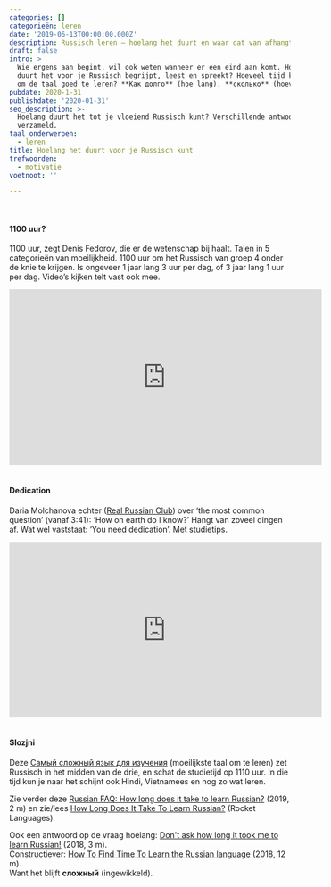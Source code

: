 ```yaml
---
categories: []
categorieën: leren
date: '2019-06-13T00:00:00.000Z'
description: Russisch leren – hoelang het duurt en waar dat van afhangt.
draft: false
intro: >
  Wie ergens aan begint, wil ook weten wanneer er een eind aan komt. Hoelang
  duurt het voor je Russisch begrijpt, leest en spreekt? Hoeveel tijd kost het
  om de taal goed te leren? **Как долго** (hoe lang), **сколько** (hoeveel)?
pubdate: 2020-1-31
publishdate: '2020-01-31'
seo_description: >-
  Hoelang duurt het tot je vloeiend Russisch kunt? Verschillende antwoorden hier
  verzameld.
taal_onderwerpen:
  - leren
title: Hoelang het duurt voor je Russisch kunt
trefwoorden:
  - motivatie
voetnoot: ''

---
```



<br/>
 

#### 1100 uur?

1100 uur, zegt Denis Fedorov, die er de wetenschap bij haalt. Talen in 5 categorieën van moeilijkheid. 1100 uur om het Russisch van groep 4 onder de knie te krijgen. Is ongeveer 1 jaar lang 3 uur per dag, of 3 jaar lang 1 uur per dag. Video’s kijken telt vast ook mee. 

 

<iframe width="560"
height="315"
src="https://www.youtube.com/embed/lIqHwRYOOgA"
frameborder="0" allow="accelerometer; autoplay; encrypted-media;
gyroscope; picture-in-picture" allowfullscreen></iframe>

<br/>
<br/>

#### Dedication

Daria Molchanova echter ([Real Russian Club](https://realrussianclub.com/)) over ‘the most common question’ (vanaf 3:41): ‘How on earth do I know?’ Hangt van zoveel dingen af.  Wat wel vaststaat: ‘You need dedication’. Met studietips.

 

<iframe width="560"
height="315" src="https://www.youtube.com/embed/AYRZupz6rdw"
frameborder="0" allow="accelerometer; autoplay; encrypted-media;
gyroscope; picture-in-picture" allowfullscreen></iframe>

<br/>
<br/>

#### Slozjni

Deze [Самый сложный язык для изучения](https://youtu.be/mkWtp9oH8bQ) (moeilijkste taal om te leren) zet Russisch in het midden van de drie, en schat de studietijd op 1110 uur. In die tijd kun je naar het schijnt ook Hindi, Vietnamees en nog zo wat leren. 

Zie verder deze [Russian FAQ: How long does it take to learn Russian?](https://youtu.be/rhmae5FnmQU) (2019, 2 m) en zie/lees 
[How Long Does It Take To Learn Russian?](https://www.rocketlanguages.com/russian/learn/how-long-does-it-take-to-learn-russian) (Rocket Languages).<br/>

Ook een antwoord op de vraag hoelang: [Don't ask how long it took me to learn Russian!](https://youtu.be/cyGkeZNkLfA) (2018, 3 m).<br/>
Constructiever: [How To Find Time To Learn the Russian language](https://youtu.be/bPd_mg-1Jfs) (2018, 12 m).<br/>
Want het blijft **сложный** (ingewikkeld).

 


